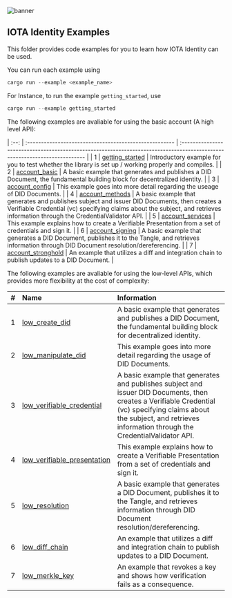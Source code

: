 ![banner](./../.meta/identity_banner.png)



## IOTA Identity Examples

This folder provides code examples for you to learn how IOTA Identity can be used.

You can run each example using 

```rust
cargo run --example <example_name>
```

For Instance, to run the example `getting_started`, use

```rust
cargo run --example getting_started
```

The following examples are avaliable for using the basic account (A high level API):

| :--: | :----------------------------------------------------- | :------------------------------------------------------------------------------------------------------------------------- |
| 1 | [getting_started](./getting_started.rs) | Introductory example for you to test whether the library is set up / working properly and compiles.                        |
| 2 | [account_basic](./account/basic.rs) | A basic example that generates and publishes a DID Document, the fundamental building block for decentralized identity.    |
| 3 | [account_config](./account/config.rs) | This example goes into more detail regarding the useage of DID Documents. |
| 4 | [account_methods](./account/methods.rs) | A basic example that generates and publishes subject and issuer DID Documents, then creates a Verifiable Credential (vc) specifying claims about the subject, and retrieves information through the CredentialValidator API. |
| 5 | [account_services](./account/services.rs) | This example explains how to create a Verifiable Presentation from a set of credentials and sign it. |
| 6 | [account_signing](./account/signing.rs) | A basic example that generates a DID Document, publishes it to the Tangle, and retrieves information through DID Document resolution/dereferencing. |
| 7 | [account_stronghold](./account/stronghold.rs) | An example that utilizes a diff and integration chain to publish updates to a DID Document. |


The following examples are avaliable for using the low-level APIs, which provides more flexibility at the cost of complexity:

| # | Name | Information |
| :--: | :----------------------------------------------------- | :------------------------------------------------------------------------------------------------------------------------- |
| 1 | [low_create_did](./low-level-api/create_did_document.rs) | A basic example that generates and publishes a DID Document, the fundamental building block for decentralized identity. |
| 2 | [low_manipulate_did](./low-level-api/manipulate_did_document.rs) | This example goes into more detail regarding the usage of DID Documents. |
| 3 | [low_verifiable_credential](./low-level-api/verifiable_credential.rs) | A basic example that generates and publishes subject and issuer DID Documents, then creates a Verifiable Credential (vc) specifying claims about the subject, and retrieves information through the CredentialValidator API. |
| 4 | [low_verifiable_presentation](./low-level-api/verifiable_presentation.rs) | This example explains how to create a Verifiable Presentation from a set of credentials and sign it. |
| 5 | [low_resolution](./low-level-api/resolution.rs) | A basic example that generates a DID Document, publishes it to the Tangle, and retrieves information through DID Document resolution/dereferencing. |
| 6 | [low_diff_chain](./low-level-api/diff_chain.rs) | An example that utilizes a diff and integration chain to publish updates to a DID Document. |
| 7 | [low_merkle_key](./low-level-api/merkle_key.rs) | An example that revokes a key and shows how verification fails as a consequence. |